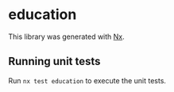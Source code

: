 # education

This library was generated with [Nx](https://nx.dev).

## Running unit tests

Run `nx test education` to execute the unit tests.
